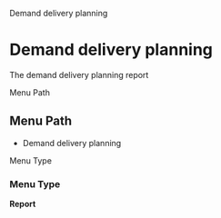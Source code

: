 
Demand delivery planning
# Demand delivery planning


The demand delivery planning report

Menu Path
## Menu Path



- Demand delivery planning

Menu Type
### Menu Type

**Report**

